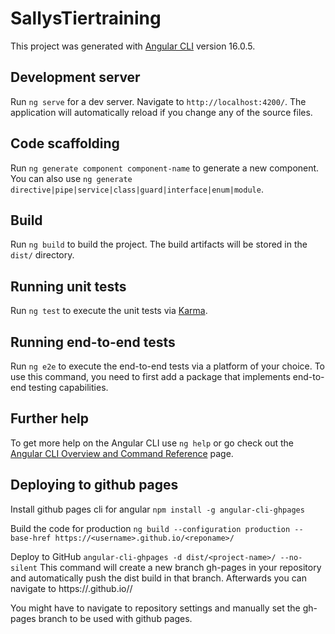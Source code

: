 # SallysTiertraining

This project was generated with [Angular CLI](https://github.com/angular/angular-cli) version 16.0.5.

## Development server

Run `ng serve` for a dev server. Navigate to `http://localhost:4200/`. The application will automatically reload if you change any of the source files.

## Code scaffolding

Run `ng generate component component-name` to generate a new component. You can also use `ng generate directive|pipe|service|class|guard|interface|enum|module`.

## Build

Run `ng build` to build the project. The build artifacts will be stored in the `dist/` directory.

## Running unit tests

Run `ng test` to execute the unit tests via [Karma](https://karma-runner.github.io).

## Running end-to-end tests

Run `ng e2e` to execute the end-to-end tests via a platform of your choice. To use this command, you need to first add a package that implements end-to-end testing capabilities.

## Further help

To get more help on the Angular CLI use `ng help` or go check out the [Angular CLI Overview and Command Reference](https://angular.io/cli) page.

## Deploying to github pages
Install github pages cli for angular
```npm install -g angular-cli-ghpages```

Build the code for production
```ng build --configuration production --base-href https://<username>.github.io/<reponame>/```

Deploy to GitHub
```angular-cli-ghpages -d dist/<project-name>/ --no-silent```
This command will create a new branch gh-pages in your repository and automatically push the dist build in that branch. Afterwards you can navigate to https://<username>.github.io/<reponame>/

You might have to navigate to repository settings and manually set the gh-pages branch to be used with github pages.
